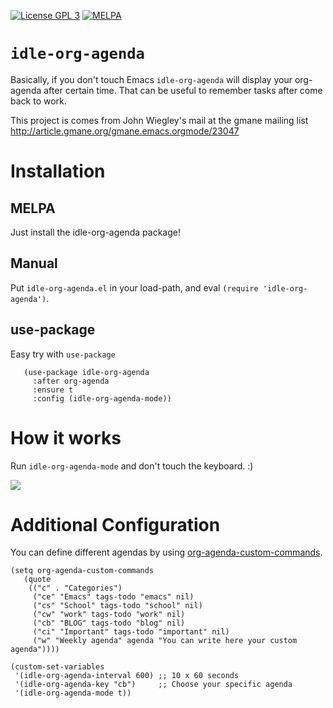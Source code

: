 <p align="left"><a href="http://www.gnu.org/licenses/gpl-3.0.txt"><img src="https://img.shields.io/badge/license-GPL_3-green.svg" alt="License GPL 3" /></a>
<a href="https://melpa.org/#/idle-org-agenda"><img alt="MELPA" src="https://melpa.org/packages/idle-org-agenda-badge.svg"/></a> </p>


# `idle-org-agenda`


Basically, if you don't touch Emacs `idle-org-agenda` will display your org-agenda after certain time.
That can be useful to remember tasks after come back to work.

This project is comes from John Wiegley's mail at the gmane mailing list
http://article.gmane.org/gmane.emacs.orgmode/23047



# Installation

## MELPA

  Just install the idle-org-agenda package!

## Manual

   Put `idle-org-agenda.el` in your load-path, and eval `(require 'idle-org-agenda')`.
   
## use-package

   Easy try with `use-package`

``` elisp
   (use-package idle-org-agenda
     :after org-agenda
     :ensure t
     :config (idle-org-agenda-mode))
```

# How it works

  Run `idle-org-agenda-mode` and don't touch the keyboard. :)

![](docs/idle-org-agenda.gif)

# Additional Configuration

You can define different agendas by using [org-agenda-custom-commands](https://orgmode.org/worg/org-tutorials/org-custom-agenda-commands.html).


```emacs-lisp
(setq org-agenda-custom-commands
   (quote
    (("c" . "Categories")
     ("ce" "Emacs" tags-todo "emacs" nil)
     ("cs" "School" tags-todo "school" nil)
     ("cw" "work" tags-todo "work" nil)
     ("cb" "BLOG" tags-todo "blog" nil)
     ("ci" "Important" tags-todo "important" nil)
     ("w" "Weekly agenda" agenda "You can write here your custom agenda"))))
```


```emacs-lisp
(custom-set-variables
 '(idle-org-agenda-interval 600) ;; 10 x 60 seconds
 '(idle-org-agenda-key "cb")     ;; Choose your specific agenda
 '(idle-org-agenda-mode t))
```
